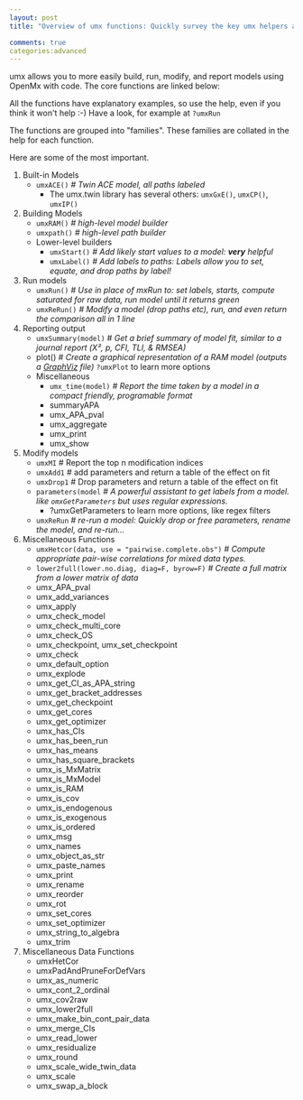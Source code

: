 ```yaml
---
layout: post
title: "Overview of umx functions: Quickly survey the key umx helpers available to you (plus some minor players)"

comments: true
categories:advanced 
---
```


umx allows you to more easily build, run, modify, and report models using OpenMx
with code. The core functions are linked below:

All the functions have explanatory examples, so use the help, even if you think it won't help :-)
Have a look, for example at `?umxRun`

The functions are grouped into "families". These families are collated in the help for each function.

Here are some of the most important.

1. Built-in Models
	* `umxACE()` *# Twin ACE model, all paths labeled*
		* The umx.twin library has several others:  `umxGxE()`, `umxCP()`, `umxIP()`
2. Building Models
	* `umxRAM()` *# high-level model builder*
	* `umxpath()` *# high-level path builder*
	* Lower-level builders
		* `umxStart()` *# Add likely start values to a model: **very** helpful*
		* `umxLabel()` *# Add labels to paths: Labels allow you to set, equate, and drop paths by label!*
3. Run models
	* `umxRun()` *# Use in place of mxRun to: set labels, starts, compute saturated for raw data, run model until it returns green*
	* `umxReRun()` *# Modify a model (drop paths etc), run, and even return the comparison all in 1 line*
4. Reporting output
	* `umxSummary(model)` # *Get a brief summary of model fit, similar to a journal report (Χ², p, CFI, TLI, & RMSEA)*
	* plot() # *Create a graphical representation of a RAM model (outputs a [GraphViz](http://www.graphviz.org/Gallery.php) file)*
		`?umxPlot` to learn more options
	* Miscellaneous
		* `umx_time(model)`  *# Report the time taken by a model in a compact friendly, programable format*
		* summaryAPA
		* umx_APA_pval
		* umx_aggregate
		* umx_print
		* umx_show
5. Modify models
	* `umxMI` # Report the top n modification indices
	* `umxAdd1` # add parameters and return a table of the effect on fit
	* `umxDrop1` # Drop parameters and return a table of the effect on fit
	* `parameters(model` *# A powerful assistant to get labels from a model. like `omxGetParameters` but uses regular expressions.*
		* ?umxGetParameters to learn more options, like regex filters
	* `umxReRun` *# re-run a model: Quickly drop or free parameters, rename the model, and re-run...*
6. Miscellaneous Functions
	* `umxHetcor(data, use = "pairwise.complete.obs")` *# Compute appropriate pair-wise correlations for mixed data types.*
	* `lower2full(lower.no.diag, diag=F, byrow=F)`  *# Create a full matrix from a lower matrix of data*
	* umx_APA_pval
	* umx_add_variances
	* umx_apply
	* umx_check_model
	* umx_check_multi_core
	* umx_check_OS
	* umx_checkpoint, umx_set_checkpoint
	* umx_check
	* umx_default_option
	* umx_explode
	* umx_get_CI_as_APA_string
	* umx_get_bracket_addresses
	* umx_get_checkpoint
	* umx_get_cores
	* umx_get_optimizer
	* umx_has_CIs
	* umx_has_been_run
	* umx_has_means
	* umx_has_square_brackets
	* umx_is_MxMatrix
	* umx_is_MxModel
	* umx_is_RAM
	* umx_is_cov
	* umx_is_endogenous
	* umx_is_exogenous
	* umx_is_ordered
	* umx_msg
	* umx_names
	* umx_object_as_str
	* umx_paste_names
	* umx_print
	* umx_rename
	* umx_reorder
	* umx_rot
	* umx_set_cores
	* umx_set_optimizer
	* umx_string_to_algebra
	* umx_trim
7. Miscellaneous Data Functions
	* umxHetCor
	* umxPadAndPruneForDefVars
	* umx_as_numeric
	* umx_cont_2_ordinal
	* umx_cov2raw
	* umx_lower2full
	* umx_make_bin_cont_pair_data
	* umx_merge_CIs
	* umx_read_lower
	* umx_residualize
	* umx_round
	* umx_scale_wide_twin_data
	* umx_scale
	* umx_swap_a_block
